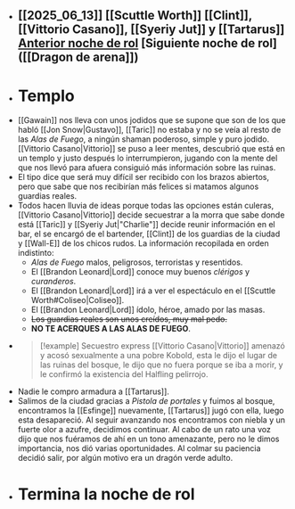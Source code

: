 - [[2025_06_13]]
  [[Scuttle Worth]]
  [[Clint]], [[Vittorio Casano]], [[Syeriy Jut]] y [[Tartarus]]
  [Anterior noche de rol]([["Gawain"]])
  [Siguiente noche de rol]([[Dragon de arena]])
  ---
- # Templo
- [[Gawain]] nos lleva con unos jodidos que se supone que son de los que habló [[Jon Snow|Gustavo]], [[Taric]] no estaba y no se veía al resto de las *Alas de Fuego*, a ningún shaman poderoso, simple y puro jodido. [[Vittorio Casano|Vittorio]]  se puso a leer mentes, descubrió que está en un templo y justo después lo interrumpieron, jugando con la mente del que nos llevó para afuera consiguió más información sobre las ruinas.
- El tipo dice que será muy difícil ser recibido con los brazos abiertos, pero que sabe que nos recibirían más felices si matamos algunos guardias reales.
- Todos hacen lluvia de ideas porque todas las opciones están culeras, [[Vittorio Casano|Vittorio]] decide secuestrar a la morra que sabe donde está [[Taric]] y [[Syeriy Jut|"Charlie"]] decide reunir información en el bar, el se encargó de el bartender, [[Clint]] de los guardias de la ciudad y [[Wall-E]] de los chicos rudos. La información recopilada en orden indistinto:
	- *Alas de Fuego* malos, peligrosos, terroristas y resentidos.
	- El [[Brandon Leonard|Lord]] conoce muy buenos *clérigos* y *curanderos*.
	- El [[Brandon Leonard|Lord]] irá a ver el espectáculo en el [[Scuttle Worth#Coliseo|Coliseo]].
	- El [[Brandon Leonard|Lord]] ídolo, héroe, amado por las masas.
	- ~~Los guardias reales son unos creídos, muy mal pedo.~~
	- **NO TE ACERQUES A LAS ALAS DE FUEGO**.
- > [!example] Secuestro express
  > [[Vittorio Casano|Vittorio]] amenazó y acosó sexualmente a una pobre Kobold, esta le dijo el lugar de las ruinas del bosque, le dijo que no fuera porque se iba a morir, y le confirmó la existencia del Halfling pelirrojo.
- Nadie le compro armadura a [[Tartarus]].
- Salimos de la ciudad gracias a *Pistola de portales* y fuimos al bosque, encontramos la [[Esfinge]] nuevamente, [[Tartarus]] jugó con ella, luego esta desapareció. Al seguir avanzando nos encontramos con niebla y un fuerte olor a azufre, decidimos continuar. Al cabo de un rato una voz dijo que nos fuéramos de ahí en un tono amenazante, pero no le dimos importancia, nos dió varias oportunidades. Al colmar su paciencia decidió salir, por algún motivo era un dragón verde adulto.
- # Termina la noche de rol